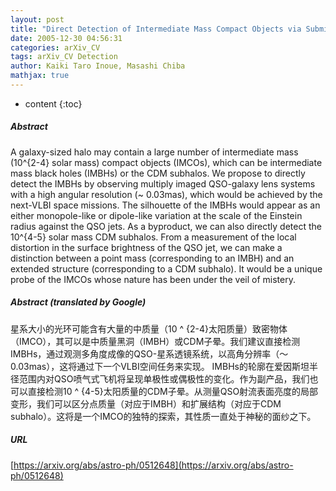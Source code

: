 ```yaml
---
layout: post
title: "Direct Detection of Intermediate Mass Compact Objects via Submillilensing"
date: 2005-12-30 04:56:31
categories: arXiv_CV
tags: arXiv_CV Detection
author: Kaiki Taro Inoue, Masashi Chiba
mathjax: true
---
```


* content
{:toc}

##### Abstract
A galaxy-sized halo may contain a large number of intermediate mass (10^{2-4} solar mass) compact objects (IMCOs), which can be intermediate mass black holes (IMBHs) or the CDM subhalos. We propose to directly detect the IMBHs by observing multiply imaged QSO-galaxy lens systems with a high angular resolution (~ 0.03mas), which would be achieved by the next-VLBI space missions. The silhouette of the IMBHs would appear as an either monopole-like or dipole-like variation at the scale of the Einstein radius against the QSO jets. As a byproduct, we can also directly detect the 10^{4-5} solar mass CDM subhalos. From a measurement of the local distortion in the surface brightness of the QSO jet, we can make a distinction between a point mass (corresponding to an IMBH) and an extended structure (corresponding to a CDM subhalo). It would be a unique probe of the IMCOs whose nature has been under the veil of mistery.

##### Abstract (translated by Google)
星系大小的光环可能含有大量的中质量（10 ^ {2-4}太阳质量）致密物体（IMCO），其可以是中质量黑洞（IMBH）或CDM子晕。我们建议直接检测IMBHs，通过观测多角度成像的QSO-星系透镜系统，以高角分辨率（〜0.03mas），这将通过下一个VLBI空间任务来实现。 IMBHs的轮廓在爱因斯坦半径范围内对QSO喷气式飞机将呈现单极性或偶极性的变化。作为副产品，我们也可以直接检测10 ^ {4-5}太阳质量的CDM子晕。从测量QSO射流表面亮度的局部变形，我们可以区分点质量（对应于IMBH）和扩展结构（对应于CDM subhalo）。这将是一个IMCO的独特的探索，其性质一直处于神秘的面纱之下。

##### URL
[https://arxiv.org/abs/astro-ph/0512648](https://arxiv.org/abs/astro-ph/0512648)

